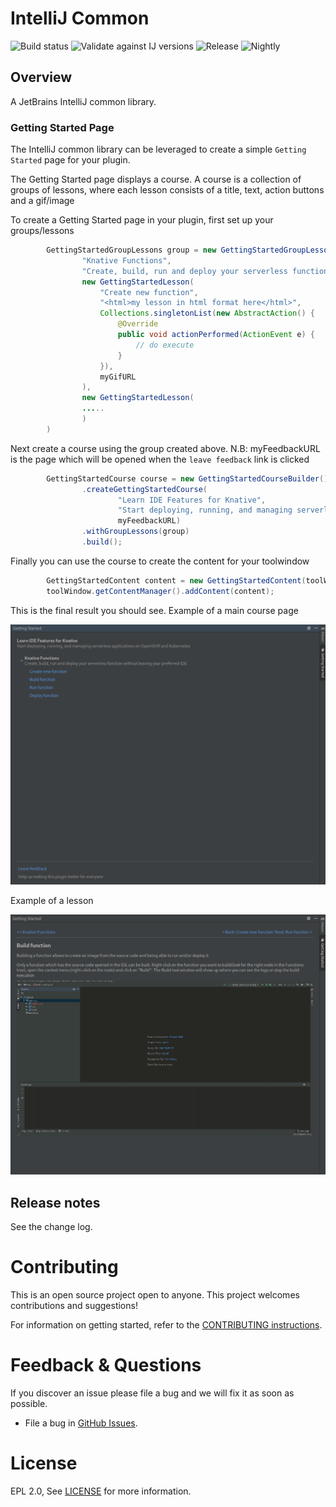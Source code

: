 # IntelliJ Common
[release-svg]: https://img.shields.io/nexus/r/com.redhat.devtools.intellij/intellij-common?server=https%3A%2F%2Frepository.jboss.org%2Fnexus
[nightly-svg]: https://img.shields.io/maven-metadata/v?metadataUrl=https%3A%2F%2Fraw.githubusercontent.com%2Fredhat-developer%2Fintellij-common%2Frepository%2Fsnapshots%2Fcom%2Fredhat%2Fdevtools%2Fintellij%2Fintellij-common%2Fmaven-metadata.xml
![Build status](https://github.com/redhat-developer/intellij-common/actions/workflows/ci.yml/badge.svg)
![Validate against IJ versions](https://github.com/redhat-developer/intellij-common/actions/workflows/IJ.yml/badge.svg)
![Release][release-svg]
![Nightly][nightly-svg]

## Overview

A JetBrains IntelliJ common library.

### Getting Started Page

The IntelliJ common library can be leveraged to create a simple `Getting Started` page for your plugin.

The Getting Started page displays a course.
A course is a collection of groups of lessons, where each lesson consists of a title, text, action buttons and a gif/image

To create a Getting Started page in your plugin, first set up your groups/lessons

```java
        GettingStartedGroupLessons group = new GettingStartedGroupLessons(
                "Knative Functions",
                "Create, build, run and deploy your serverless function without leaving your preferred IDE",
                new GettingStartedLesson(
                    "Create new function",
                    "<html>my lesson in html format here</html>",
                    Collections.singletonList(new AbstractAction() {
                        @Override
                        public void actionPerformed(ActionEvent e) {
                            // do execute
                        }
                    }),
                    myGifURL
                ),
                new GettingStartedLesson(
                .....
                )
        )
```

Next create a course using the group created above. N.B: myFeedbackURL is the page which will be opened when the `leave feedback` link is clicked
```java
        GettingStartedCourse course = new GettingStartedCourseBuilder()
                .createGettingStartedCourse(
                        "Learn IDE Features for Knative",
                        "Start deploying, running, and managing serverless applications on OpenShift and Kubernetes",
                        myFeedbackURL)
                .withGroupLessons(group)
                .build();
```

Finally you can use the course to create the content for your toolwindow

```java
        GettingStartedContent content = new GettingStartedContent(toolWindow, "", course);
        toolWindow.getContentManager().addContent(content);
```

This is the final result you should see.
Example of a main course page

![](images/gettingstarted/main-page.png)

Example of a lesson

![](images/gettingstarted/lesson.png)

## Release notes

See the change log.

Contributing
============
This is an open source project open to anyone. This project welcomes contributions and suggestions!

For information on getting started, refer to the [CONTRIBUTING instructions](CONTRIBUTING.md).


Feedback & Questions
====================
If you discover an issue please file a bug and we will fix it as soon as possible.
* File a bug in [GitHub Issues](https://github.com/redhat-developer/intellij-common/issues).

License
=======
EPL 2.0, See [LICENSE](LICENSE) for more information.
